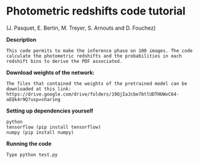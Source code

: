 # Photometric redshifts code tutorial 
(J. Pasquet, E. Bertin, M. Treyer, S. Arnouts and D. Fouchez)


**Description**
```
This code permits to make the inference phase on 100 images. The code calculate the photometric redshifts and the probabilities in each redshift bins to derive the PDF associated.  
```

**Download weights of the network:**
```
The files that contained the weights of the pretrained model can be downloaded at this link: https://drive.google.com/drive/folders/19QjIaJcbe7btlUDTHUWxC64-aEQk4r9Q?usp=sharing
```

**Setting up dependencies yourself**
```
python
tensorflow (pip install tensorflow)
numpy (pip install numpy)
```

**Running the code**
```
Type python test.py
```
